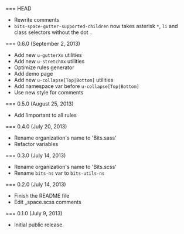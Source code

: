 === HEAD

* Rewrite comments
* `bits-space-gutter-supported-children` now takes asterisk `*`, `li` and class
selectors without the dot `.`

=== 0.6.0 (September 2, 2013)

* Add new `u-gutterXx` utilities
* Add new `u-stretchXx` utilities
* Optimize rules generator
* Add demo page
* Add new `u-collapse[Top|Bottom]` utilities
* Add namespace var before `u-collapse[Top|Bottom]`
* Use new style for comments

=== 0.5.0 (August 25, 2013)

* Add !important to all rules

=== 0.4.0 (July 20, 2013)

* Rename organization's name to 'Bits.sass'
* Refactor variables

=== 0.3.0 (July 14, 2013)

* Rename organization's name to 'Bits.scss'
* Rename `bits-ns` var to `bits-utils-ns`

=== 0.2.0 (July 14, 2013)

* Finish the README file
* Edit _space.scss comments

=== 0.1.0 (July 9, 2013)

* Initial public release.